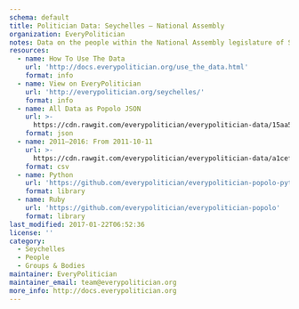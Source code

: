 ```yaml
---
schema: default
title: Politician Data: Seychelles — National Assembly
organization: EveryPolitician
notes: Data on the people within the National Assembly legislature of Seychelles.
resources:
  - name: How To Use The Data
    url: 'http://docs.everypolitician.org/use_the_data.html'
    format: info
  - name: View on EveryPolitician
    url: 'http://everypolitician.org/seychelles/'
    format: info
  - name: All Data as Popolo JSON
    url: >-
      https://cdn.rawgit.com/everypolitician/everypolitician-data/15aa55a5420557f19dc107252ce73679e7efccbc/data/Seychelles/Assembly/ep-popolo-v1.0.json
    format: json
  - name: 2011–2016: From 2011-10-11
    url: >-
      https://cdn.rawgit.com/everypolitician/everypolitician-data/a1cef170b662c1feb5ff3f1eb60fa93bb0dd060c/data/Seychelles/Assembly/term-2011.csv
    format: csv
  - name: Python
    url: 'https://github.com/everypolitician/everypolitician-popolo-python'
    format: library
  - name: Ruby
    url: 'https://github.com/everypolitician/everypolitician-popolo'
    format: library
last_modified: 2017-01-22T06:52:36
license: ''
category:
  - Seychelles
  - People
  - Groups & Bodies
maintainer: EveryPolitician
maintainer_email: team@everypolitician.org
more_info: http://docs.everypolitician.org
---
```

